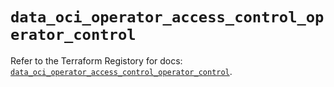 # `data_oci_operator_access_control_operator_control`

Refer to the Terraform Registory for docs: [`data_oci_operator_access_control_operator_control`](https://registry.terraform.io/providers/oracle/oci/6.18.0/docs/data-sources/operator_access_control_operator_control).
